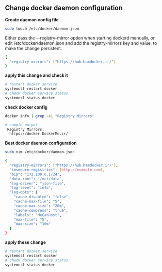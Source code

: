 


## Change docker daemon configuration

**Create daemon config file**

```bash
sudo touch /etc/docker/daemon.json
```

Either pass the --registry-mirror option when starting dockerd manually, or edit /etc/docker/daemon.json and add the registry-mirrors key and value, to make the change persistent.


```bash
{
  "registry-mirrors": ["https://hub.hamdocker.ir/"]
}
````

**apply this change and check it**

```bash
# restart docker service
systemctl restart docker 
# check docker service status 
systemctl status docker
```

**check docker config**
```bash
docker info | grep -A1 "Registry Mirrors"  

# sample output
 Registry Mirrors:
  https://docker.DockerMe.ir/
```

**Best docker daemon configuration**

```bash
sudo vim /etc/docker/daemon.json

{
  "registry-mirrors": ["https://hub.hamdocker.ir/"],
  "insecure-registries": [http://example.com],
  "bip": "172.100.0.1/24",
  "data-root": "/mnt/data",
  "log-driver": "json-file",
  "log-level": "info",
  "log-opts": {
    "cache-disabled": "false",
    "cache-max-file": "5",
    "cache-max-size": "20m",
    "cache-compress": "true",
    "labels": "MeCanHost",
    "max-file": "5",
    "max-size": "10m"
  }
}
```
**apply these change**

```bash
# restart docker service
systemctl restart docker 
# check docker service status 
systemctl status docker
```
